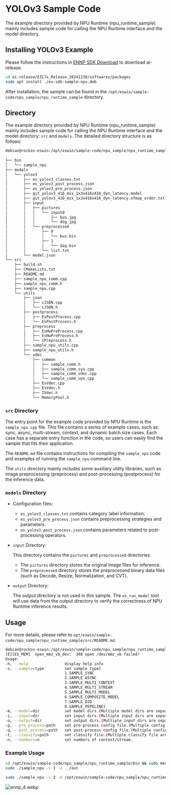 # YOLOv3 Sample Code

The example directory provided by NPU Runtime (npu_runtime_sample) mainly includes sample code for calling the NPU Runtime interface and the model directory.

## Installing YOLOv3 Example

Please follow the instructions in [ENNP SDK Download](../ENNP-SDK/introduction#ennp-sdk-download) to download ai-release.

```bash
cd ai-release/EIC7x_Release_20241230/softwares/packages
sudo apt install ./es-sdk-sample-npu.deb
```

After installation, the sample can be found in the `/opt/eswin/sample-code/npu_sample/npu_runtime_sample` directory.

## Directory

The example directory provided by NPU Runtime (npu_runtime_sample) mainly includes sample code for calling the NPU Runtime interface and the model directory: `src` and `models`. The detailed directory structure is as follows:

```bash
debian@rockos-eswin:/opt/eswin/sample-code/npu_sample/npu_runtime_sample$ tree
.
├── bin
│   └── sample_npu
├── models
│   └── yolov3
│       ├── es_yolov3_classes.txt
│       ├── es_yolov3_post_process.json
│       ├── es_yolov3_pre_process.json
│       ├── git_yolov3_416_mix_1x3x416x416_dyn_latency.model
│       ├── git_yolov3_416_mix_1x3x416x416_dyn_latency.ofmap_order.txt
│       ├── input
│       │   ├── pictures
│       │   │   └── input0
│       │   │       ├── bus.jpg
│       │   │       └── dog.jpg
│       │   └── preprocessed
│       │       ├── 0
│       │       │   └── bus.bin
│       │       ├── 1
│       │       │   └── dog.bin
│       │       └── list.txt
│       └── model.json
└── src
    ├── build.sh
    ├── CMakeLists.txt
    ├── README.md
    ├── sample_npu_comm.cpp
    ├── sample_npu_comm.h
    ├── sample_npu.cpp
    └── utils
        ├── json
        │   ├── cJSON.cpp
        │   └── cJSON.h
        ├── postprocess
        │   ├── EsPostProcess.cpp
        │   └── EsPostProcess.h
        ├── preprocess
        │   ├── EsHwPreProcess.cpp
        │   ├── EsHwPreProcess.h
        │   └── IPreprocess.h
        ├── sample_npu_utils.cpp
        ├── sample_npu_utils.h
        └── vdec
            ├── common
            │   ├── sample_comm.h
            │   ├── sample_comm_sys.cpp
            │   ├── sample_comm_vdec.cpp
            │   └── sample_comm_vps.cpp
            ├── EsVdec.cpp
            ├── EsVdec.h
            ├── IVdec.h
            └── MemoryPool.h
```

### `src` Directory

The entry point for the example code provided by NPU Runtime is the `sample_npu.cpp` file. This file contains a series of example cases, such as: sync, async, multi-stream, context, and dynamic batch size cases. Each case has a separate entry function in the code, so users can easily find the sample that fits their application.

The `README.md` file contains instructions for compiling the `sample_npu` code and examples of running the `sample_npu` command line.

The `utils` directory mainly includes some auxiliary utility libraries, such as image preprocessing (preprocess) and post-processing (postprocess) for the inference data.

### `models` Directory

- Configuration files:

  - `es_yolov3_classes.txt` contains category label information.
  - `es_yolov3_pre_process.json` contains preprocessing strategies and parameters.
  - `es_yolov3_post_process.json` contains parameters related to post-processing operators.

- `input` Directory:

  This directory contains the `pictures` and `preprocessed` directories.

  - The `pictures` directory stores the original image files for inference.
  - The `preprocessed` directory stores the preprocessed binary data files (such as Decode, Resize, Normalization, and CVT).

- `output` Directory:

  The output directory is not used in this sample. The `es_run_model` tool will use data from the output directory to verify the correctness of NPU Runtime inference results.

## Usage

For more details, please refer to `opt/eswin/sample-code/npu_sample/npu_runtime_sample/src/README.md`.

```bash
debian@rockos-eswin:/opt/eswin/sample-code/npu_sample/npu_runtime_sample/bin$ ./sample_npu --help
[E][ES_MEM]  open_mmz_vb_dev:  348 open /dev/mmz_vb failed!
Usage:
-h, --help                display help info
-s, --sample=type         set sample type(
                          1.SAMPLE_SYNC
                          2.SAMPLE_ASYNC
                          3.SAMPLE_MULTI_CONTEXT
                          4.SAMPLE_MULTI_STREAM
                          5.SAMPLE_MULTI_MODEL
                          6.SAMPLE_COMPOSITE_MODEL
                          7.SAMPLE_D2D
                          8.SAMPLE_PEPELINE)
-m, --model=dir           set model dirs.(Multiple model dirs are separated by commas)
-i, --input=dir           set input dirs.(Multiple input dirs are separated by commas)
-o, --output=dir          set output dirs.(Multiple input dirs are separated by commas)
-p, --pre_process=path    set pre-process config file.(Multiple config file are separated by commas)
-q, --post_process=path   set post-process config file.(Multiple config file are separated by commas)
-t, --classify=path       set classify file.(Multiple classify file are separated by commas)
-n, --numbers=n           set numbers of context/stream.
```

### Example Usage

```bash
cd /opt/eswin/sample-code/npu_sample/npu_runtime_sample/bin && sudo mkdir ../out
sudo ./sample_npu -s 1 -o ../out
```

```bash
sudo ./sample_npu -s 2 -m /opt/eswin/sample-code/npu_sample/npu_runtime_sample/models/yolov3 -i /opt/eswin/sample-code/npu_sample/npu_runtime_sample/models/yolov3/input/pictures -p /opt/eswin/sample-code/npu_sample/npu_runtime_sample/models/yolov3/es_yolov3_pre_process.json -q /opt/eswin/sample-code/npu_sample/npu_runtime_sample/models/yolov3/es_yolov3_post_process.json -t /opt/eswin/sample-code/npu_sample/npu_runtime_sample/models/yolov3/es_yolov3_classes.txt -o ../out
```

![ennp_4.webp](/docs/megrez/ennp_4.webp)
